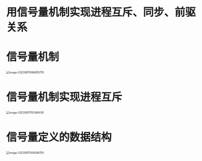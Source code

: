# 用信号量机制实现进程互斥、同步、前驱关系



# 信号量机制

<img src="https://cvp.oss-cn-shanghai.aliyuncs.com/picgo/202308110846827.png" alt="image-20230811084655710" style="zoom:50%;" />



# 信号量机制实现进程互斥

<img src="https://cvp.oss-cn-shanghai.aliyuncs.com/picgo/202308111103656.png" alt="image-20230811110346439" style="zoom:50%;" />



# 信号量定义的数据结构

<img src="https://cvp.oss-cn-shanghai.aliyuncs.com/picgo/202308111445798.png" alt="image-20230811144546705" style="zoom:50%;" />